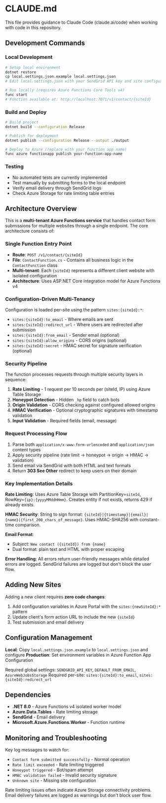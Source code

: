 # CLAUDE.md

This file provides guidance to Claude Code (claude.ai/code) when working with code in this repository.

## Development Commands

### Local Development
```bash
# Setup local environment
dotnet restore
cp local.settings.json.example local.settings.json
# Edit local.settings.json with your SendGrid API key and site configurations

# Run locally (requires Azure Functions Core Tools v4)
func start
# Function available at: http://localhost:7071/v1/contact/{siteId}
```

### Build and Deploy
```bash
# Build project
dotnet build --configuration Release

# Publish for deployment
dotnet publish --configuration Release --output ./output

# Deploy to Azure (replace with your function app name)
func azure functionapp publish your-function-app-name
```

### Testing
- No automated tests are currently implemented
- Test manually by submitting forms to the local endpoint
- Verify email delivery through SendGrid logs
- Check Azure Storage for rate limiting table entries

## Architecture Overview

This is a **multi-tenant Azure Functions service** that handles contact form submissions for multiple websites through a single endpoint. The core architecture consists of:

### Single Function Entry Point
- **Route**: `POST /v1/contact/{siteId}` 
- **File**: `ContactFunction.cs` - Contains all business logic in the `ContactFunction` class
- **Multi-tenant**: Each `{siteId}` represents a different client website with isolated configuration
- **Architecture**: Uses ASP.NET Core integration model for Azure Functions v4

### Configuration-Driven Multi-Tenancy
Configuration is loaded per-site using the pattern `sites:{siteId}:*`:
- `sites:{siteId}:to_email` - Where emails are sent
- `sites:{siteId}:redirect_url` - Where users are redirected after submission
- `sites:{siteId}:from_email` - Sender email (optional)
- `sites:{siteId}:allow_origins` - CORS origins (optional)
- `sites:{siteId}:secret` - HMAC secret for signature verification (optional)

### Security Pipeline
The function processes requests through multiple security layers in sequence:
1. **Rate Limiting** - 1 request per 10 seconds per (siteId, IP) using Azure Table Storage
2. **Honeypot Detection** - Hidden `_hp` field to catch bots
3. **Origin Validation** - CORS checking against configured allowed origins
4. **HMAC Verification** - Optional cryptographic signatures with timestamp validation
5. **Input Validation** - Required fields (email, message)

### Request Processing Flow
1. Parse both `application/x-www-form-urlencoded` and `application/json` content types
2. Apply security pipeline (rate limit → honeypot → origin → HMAC → validation)
3. Send email via SendGrid with both HTML and text formats
4. Return **303 See Other** redirect to keep users on their domain

### Key Implementation Details

**Rate Limiting**: Uses Azure Table Storage with PartitionKey=`siteId`, RowKey=`{ip}:{yyyyMMddHHmm}`. Creates entity if not exists, returns 429 if already exists.

**HMAC Security**: String to sign format: `{siteId}|{timestamp}|{email}|{name}|{first_200_chars_of_message}`. Uses HMAC-SHA256 with constant-time comparison.

**Email Format**: 
- Subject: `New contact ({siteId}) from {name}`
- Dual format: plain text and HTML with proper escaping

**Error Handling**: All errors return user-friendly messages while detailed errors are logged. SendGrid failures are logged but don't block the user flow.

## Adding New Sites

Adding a new client requires **zero code changes**:
1. Add configuration variables in Azure Portal with the `sites:{newSiteId}:*` pattern
2. Update client's form action URL to include the new `{siteId}`
3. Test submission and email delivery

## Configuration Management

**Local**: Copy `local.settings.json.example` to `local.settings.json` and configure
**Production**: Set environment variables in Azure Function App Configuration

Required global settings: `SENDGRID_API_KEY`, `DEFAULT_FROM_EMAIL`, `AzureWebJobsStorage`
Required per-site: `sites:{siteId}:to_email`, `sites:{siteId}:redirect_url`

## Dependencies

- **.NET 8.0** - Azure Functions v4 isolated worker model
- **Azure.Data.Tables** - Rate limiting storage
- **SendGrid** - Email delivery
- **Microsoft.Azure.Functions.Worker** - Function runtime

## Monitoring and Troubleshooting

Key log messages to watch for:
- `Contact form submitted successfully` - Normal operation
- `Rate limit exceeded` - Rate limiting triggered  
- `Honeypot triggered` - Bot/spam attempt
- `HMAC validation failed` - Invalid security signature
- `Unknown site` - Missing site configuration

Rate limiting issues often indicate Azure Storage connectivity problems. Email delivery failures are logged as warnings but don't block user flow.